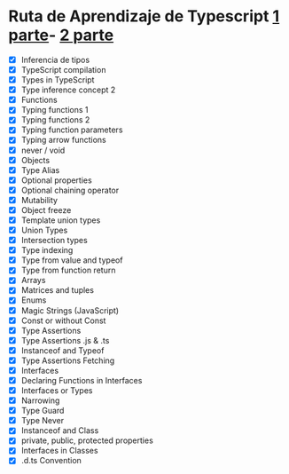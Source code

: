 # Ruta de Aprendizaje de Typescript [1 parte](https://www.youtube.com/watch?v=fUgxxhI_bvc&ab_channel=midulive)- [2 parte](https://www.youtube.com/watch?v=L1ZSk-vPVKI&t=13s&ab_channel=midulive)

- [x] Inferencia de tipos
- [x] TypeScript compilation
- [x] Types in TypeScript
- [x] Type inference concept 2
- [x] Functions
- [x] Typing functions 1
- [x] Typing functions 2
- [x] Typing function parameters
- [x] Typing arrow functions
- [x] never / void
- [x] Objects
- [x] Type Alias
- [x] Optional properties
- [x] Optional chaining operator
- [x] Mutability
- [x] Object freeze
- [x] Template union types
- [x] Union Types
- [x] Intersection types
- [x] Type indexing
- [x] Type from value and typeof
- [x] Type from function return
- [x] Arrays
- [x] Matrices and tuples
- [x] Enums
- [x] Magic Strings (JavaScript)
- [x] Const or without Const
- [x] Type Assertions
- [x] Type Assertions .js & .ts
- [x] Instanceof and Typeof
- [x] Type Assertions Fetching
- [x] Interfaces
- [x] Declaring Functions in Interfaces
- [x] Interfaces or Types
- [x] Narrowing
- [x] Type Guard
- [x] Type Never
- [x] Instanceof and Class
- [x] private, public, protected properties
- [x] Interfaces in Classes
- [x] .d.ts Convention
